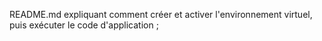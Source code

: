 README.md expliquant comment créer et activer l'environnement virtuel, puis exécuter le code d'application ;